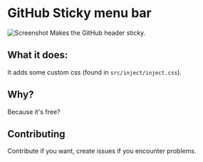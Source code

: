 # GitHub Sticky menu bar
![Screenshot](https://c2.staticflickr.com/4/3836/14940751760_707669fdb9_h.jpg)
Makes the GitHub header sticky.

## What it does:
It adds some custom css (found in `src/inject/inject.css`).

## Why?
Because it's free?

## Contributing
Contribute if you want, create issues if you encounter problems.

